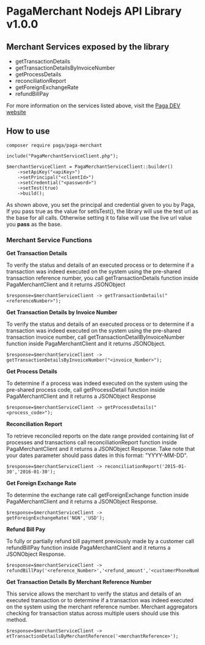 # PagaMerchant Nodejs API Library v1.0.0

## Merchant Services exposed by the library

- getTransactionDetails
- getTransactionDetailsByInvoiceNumber
- getProcessDetails
- reconciliationReport
- getForeignExchangeRate
- refundBillPay

For more information on the services listed above, visit the [Paga DEV website](https://developer-docs.paga.com/docs/php-library-2)

## How to use

`composer require paga/paga-merchant`

 
```
include("PagaMerchantServiceClient.php");

$merchantServiceClient = PagaMerchantServiceClient::builder()
    ->setApiKey("<apiKey>")
    ->setPrincipal("<clientId>")
    ->setCredential("<password>")
    ->setTest(true)
    ->build();
```

As shown above, you set the principal and credential given to you by Paga, If you pass true as the value for setIsTest(), the library will use the test url as the base for all calls. Otherwise setting it to false will use the live url value you **pass** as the base. 

### Merchant Service Functions

**Get Transaction Details**

To verify the status and details of an executed process or to determine if a transaction was indeed executed on the system using the pre-shared transaction reference number, you call getTransactionDetails function inside PagaMerchantClient and it returns JSONObject

```
$response=$merchantServiceClient -> getTransactionDetails("<referenceNumber>");
```
**Get Transaction Details by Invoice Number**

To verify the status and details of an executed process or to determine if a transaction was indeed executed on the system using the pre-shared transaction invoice number, call getTransactionDetailByInvoiceNumber function inside PagaMerchantClient and it returns JSONObject.

```
$response=$merchantServiceClient -> getTransactionDetailsByInvoiceNumber("<invoice_Number>");
```
**Get Process Details**

To determine if a process was indeed executed on the system using the pre-shared process code, call getProcessDetail function inside PagaMerchantClient and it returns a JSONObject Response

```
$response=$merchantServiceClient -> getProcessDetails("<process_code>");

```
**Reconciliation Report**

To retrieve reconciled reports on the date range provided containing list of processes and transactions call reconciliationReport function inside PagaMerchantClient and it returns a JSONObject Response. Take note that your dates parameter should pass dates in this format: "YYYY-MM-DD".

```
$response=$merchantServiceClient -> reconciliationReport('2015-01-30','2016-01-30');

```
**Get Foreign Exchange Rate**

To determine the exchange rate call getForeignExchange function inside PagaMerchantClient and it returns a JSONObject Response.

```
$response=$merchantServiceClient -> getForeignExchangeRate('NGN','USD');
```
**Refund Bill Pay**

To fully or partially refund bill payment previously made by a customer call refundBillPay function inside PagaMerchantClient and it returns a JSONObject Response.

```
$response=$merchantServiceClient -> refundBillPay('<reference_Number>','<refund_amount','<customerPhoneNumber>');
```

**Get Transaction Details By Merchant Reference Number**

This service allows the merchant to verify the status and details of an executed transaction or to determine if a transaction was indeed executed on the system using the merchant reference number. Merchant aggregators checking for transaction status across multiple users should use this method.

```
$response=$merchantServiceClient -> etTransactionDetailsByMerchantReference('<merchantReference>');
```